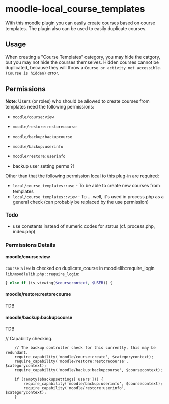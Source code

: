 # moodle-local_course_templates

With this moodle plugin you can easily create courses based on course templates. The plugin also can be used to easily duplicate courses.

## Usage

When creating a "Course Templates" category, you may hide the catgory, but you may not hide the courses themselves. Hidden courses cannot be duplicated, because they will throw a `Course or activity not accessible. (Course is hidden)` error.

## Permissions

__Note__: Users (or roles) who should be allowed to create courses from templates need the following permissions:

* `moodle/course:view`
* `moodle/restore:restorecourse`
* `moodle/backup:backupcourse`
* `moodle/backup:userinfo`
* `moodle/restore:userinfo`

* backup user setting perms ?!

Other than that the following permission local to this plug-in are required:

* `local/course_templates::use` - To be able to create new courses from templates
* `local/course_templates::view` - To … well, it's used in process.php as a general check (can probably be replaced by the use permission)

### Todo

* use constants instead of numeric codes for status (cf. process.php, index.php)


### Permissions Details

#### moodle/course:view

`course:view` is checked on duplicate_course in moodlelib::require_login
`lib/moodlelib.php::require_login`:

```php
} else if (is_viewing($coursecontext, $USER)) {
```

#### moodle/restore:restorecourse

TDB

#### moodle/backup:backupcourse

TDB

// Capability checking.

        // The backup controller check for this currently, this may be redundant.
        require_capability('moodle/course:create', $categorycontext);
        require_capability('moodle/restore:restorecourse', $categorycontext);
        require_capability('moodle/backup:backupcourse', $coursecontext);

        if (!empty($backupsettings['users'])) {
            require_capability('moodle/backup:userinfo', $coursecontext);
            require_capability('moodle/restore:userinfo', $categorycontext);
        }
